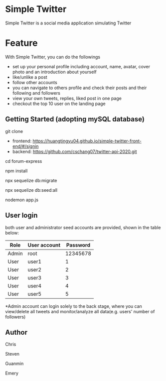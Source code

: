 # Simple Twitter

Simple Twitter is a social media application simulating Twitter

# Feature
 
With Simple Twitter, you can do the followings

- set up your personal profile including account, name, avatar, cover photo and an introduction about yourself
- like/unlike a post
- follow other accounts
- you can navigate to others profile and check their posts and their following and followers
- view your own tweets, replies, liked post in one page
- checkout the top 10 user on the landing page 

## Getting Started (adopting mySQL database)

git clone
  - frontend: https://huangtingyu04.github.io/simple-twitter-front-end/#/signin
  - backend: https://github.com/cschang07/twitter-api-2020.git

cd forum-express

npm install

npx sequelize db:migrate

npx sequelize db:seed:all

nodemon app.js

## User login

both user and administrator seed accounts are provided, shown in the table below:

| Role | User account | Password |
| ----------- | ----------- | ----------- |
| Admin | root | 12345678 |
| User | user1 | 1 |
| User | user2 | 2 |
| User | user3 | 3 |
| User | user4 | 4 |
| User | user5 | 5 |

*Admin account can login solely to the back stage, where you can view/delete all tweets and monitor/analyze all data(e.g. users' number of followers)

## Author

Chris

Steven

Guanmin

Emery
